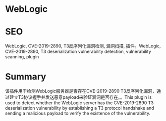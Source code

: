 # WebLogic
# SEO
WebLogic, CVE-2019-2890, T3反序列化漏洞检测, 漏洞扫描, 插件。WebLogic, CVE-2019-2890, T3 deserialization vulnerability detection, vulnerability scanning, plugin
# Summary
该插件用于检测WebLogic服务器是否存在CVE-2019-2890 T3反序列化漏洞，通过建立T3协议握手并发送恶意payload来验证漏洞是否存在。。This plugin is used to detect whether the WebLogic server has the CVE-2019-2890 T3 deserialization vulnerability by establishing a T3 protocol handshake and sending a malicious payload to verify the existence of the vulnerability.
